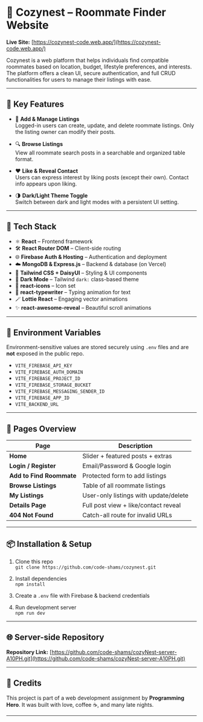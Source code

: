# 🏡 Cozynest – Roommate Finder Website

**Live Site:** [https://cozynest-code.web.app/](https://cozynest-code.web.app/)

Cozynest is a web platform that helps individuals find compatible roommates based on location, budget, lifestyle preferences, and interests. The platform offers a clean UI, secure authentication, and full CRUD functionalities for users to manage their listings with ease.

---

## 🚀 Key Features

-   📝 **Add & Manage Listings**  
    Logged-in users can create, update, and delete roommate listings. Only the listing owner can modify their posts.

-   🔍 **Browse Listings**  
    View all roommate search posts in a searchable and organized table format.

-   ❤️ **Like & Reveal Contact**  
    Users can express interest by liking posts (except their own). Contact info appears upon liking.

-   🌗 **Dark/Light Theme Toggle**  
    Switch between dark and light modes with a persistent UI setting.

---

## 🔧 Tech Stack

-   ⚛️ **React** – Frontend framework
-   🛠 **React Router DOM** – Client-side routing
-   🌐 **Firebase Auth & Hosting** – Authentication and deployment
-   ☁️ **MongoDB & Express.js** – Backend & database (on Vercel)
-   💅 **Tailwind CSS + DaisyUI** – Styling & UI components
-   🌙 **Dark Mode** – Tailwind `dark:` class-based theme
-   🎨 **react-icons** – Icon set
-   🎥 **react-typewriter** – Typing animation for text
-   🪄 **Lottie React** – Engaging vector animations
-   ✨ **react-awesome-reveal** – Beautiful scroll animations

---

## 🔐 Environment Variables

Environment-sensitive values are stored securely using `.env` files and are **not** exposed in the public repo.

-   `VITE_FIREBASE_API_KEY`
-   `VITE_FIREBASE_AUTH_DOMAIN`
-   `VITE_FIREBASE_PROJECT_ID`
-   `VITE_FIREBASE_STORAGE_BUCKET`
-   `VITE_FIREBASE_MESSAGING_SENDER_ID`
-   `VITE_FIREBASE_APP_ID`
-   `VITE_BACKEND_URL`

---

## 📁 Pages Overview

| Page                     | Description                           |
| ------------------------ | ------------------------------------- |
| **Home**                 | Slider + featured posts + extras      |
| **Login / Register**     | Email/Password & Google login         |
| **Add to Find Roommate** | Protected form to add listings        |
| **Browse Listings**      | Table of all roommate listings        |
| **My Listings**          | User-only listings with update/delete |
| **Details Page**         | Full post view + like/contact reveal  |
| **404 Not Found**        | Catch-all route for invalid URLs      |

---

## 📦 Installation & Setup

1. Clone this repo  
   `git clone https://github.com/code-shams/cozynest.git`

2. Install dependencies  
   `npm install`

3. Create a `.env` file with Firebase & backend credentials

4. Run development server  
   `npm run dev`

---

## 🌐 Server-side Repository

**Repository Link:** [https://github.com/code-shams/cozyNest-server-A10PH.git](https://github.com/code-shams/cozyNest-server-A10PH.git)

---

## 📝 Credits

This project is part of a web development assignment by **Programming Hero**. It was built with love, coffee ☕, and many late nights.

---
